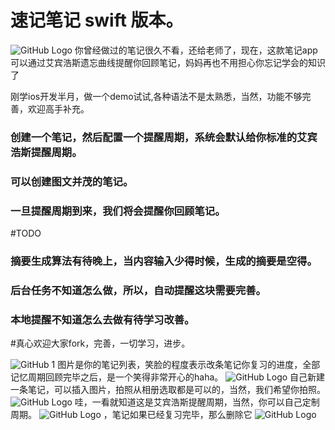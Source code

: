 # 速记笔记 swift 版本。
![GitHub Logo](https://avatars2.githubusercontent.com/u/4476322?v=3&s=40)
你曾经做过的笔记很久不看，还给老师了，现在，这款笔记app可以通过艾宾浩斯遗忘曲线提醒你回顾笔记，妈妈再也不用担心你忘记学会的知识了

刚学ios开发半月，做一个demo试试,各种语法不是太熟悉，当然，功能不够完善，欢迎高手补充。

### 创建一个笔记，然后配置一个提醒周期，系统会默认给你标准的艾宾浩斯提醒周期。

### 可以创建图文并茂的笔记。

### 一旦提醒周期到来，我们将会提醒你回顾笔记。

#TODO
### 摘要生成算法有待晚上，当内容输入少得时候，生成的摘要是空得。
### 后台任务不知道怎么做，所以，自动提醒这块需要完善。
### 本地提醒不知道怎么去做有待学习改善。

#真心欢迎大家fork，完善，一切学习，进步。

![GitHub 1](https://github.com/bravekingzhang/memory-note-___-aihaobinsi-note/blob/master/iOS%20Simulator%20Screen%20Shot%202015%E5%B9%B46%E6%9C%8829%E6%97%A5%20%E4%B8%8A%E5%8D%8811.23.53.png)
图片是你的笔记列表，笑脸的程度表示改条笔记你复习的进度，全部记忆周期回顾完毕之后，是一个笑得非常开心的haha。
![GitHub Logo](https://github.com/bravekingzhang/memory-note-___-aihaobinsi-note/blob/master/iOS%20Simulator%20Screen%20Shot%202015%E5%B9%B46%E6%9C%8829%E6%97%A5%20%E4%B8%8B%E5%8D%883.39.48.png)
自己新建一条笔记，可以插入图片，拍照从相册选取都是可以的，当然，我们希望你拍照。
![GitHub Logo](https://github.com/bravekingzhang/memory-note-___-aihaobinsi-note/blob/master/iOS%20Simulator%20Screen%20Shot%202015%E5%B9%B46%E6%9C%8829%E6%97%A5%20%E4%B8%8B%E5%8D%883.39.54.png)
哇，一看就知道这是艾宾浩斯提醒周期，当然，你可以自己定制周期。
![GitHub Logo](https://github.com/bravekingzhang/memory-note-___-aihaobinsi-note/blob/master/iOS%20Simulator%20Screen%20Shot%202015%E5%B9%B46%E6%9C%8829%E6%97%A5%20%E4%B8%8B%E5%8D%883.50.58.png)
，笔记如果已经复习完毕，那么删除它
![GitHub Logo](https://github.com/bravekingzhang/memory-note-___-aihaobinsi-note/blob/master/iOS%20Simulator%20Screen%20Shot%202015%E5%B9%B46%E6%9C%8829%E6%97%A5%20%E4%B8%8B%E5%8D%884.04.22.png)
